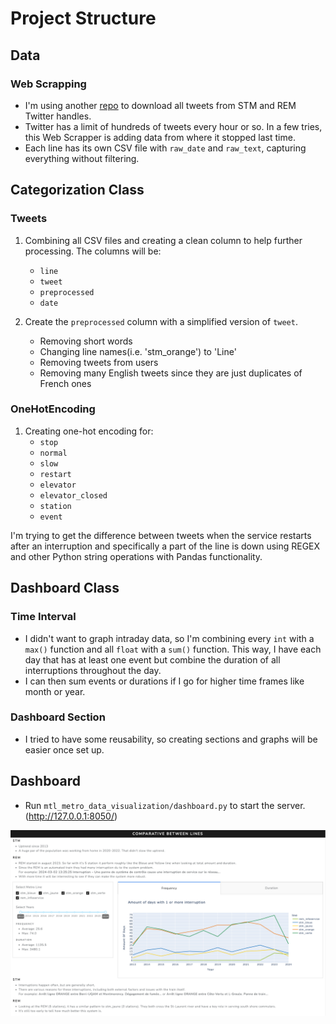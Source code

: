 # Project Structure
## Data
### Web Scrapping
- I'm using another [repo](https://github.com/oliLamRou/WebScrapper) to download all tweets from STM and REM Twitter handles.  
- Twitter has a limit of hundreds of tweets every hour or so. In a few tries, this Web Scrapper is adding data from where it stopped last time.
- Each line has its own CSV file with `raw_date` and `raw_text`, capturing everything without filtering.  

## Categorization Class
### Tweets
1. Combining all CSV files and creating a clean column to help further processing. The columns will be:  
	* `line`
	* `tweet`
	* `preprocessed`
	* `date`

2. Create the `preprocessed` column with a simplified version of `tweet`.
	* Removing short words
	* Changing line names(i.e. 'stm_orange') to 'Line'
	* Removing tweets from users
	* Removing many English tweets since they are just duplicates of French ones

### OneHotEncoding
1. Creating one-hot encoding for:
	* `stop`
	* `normal`
	* `slow`
	* `restart`
	* `elevator`
	* `elevator_closed`
	* `station`
	* `event`

I'm trying to get the difference between tweets when the service restarts after an interruption and specifically a part of the line is down using REGEX and other Python string operations with Pandas functionality.

## Dashboard Class
### Time Interval
* I didn't want to graph intraday data, so I'm combining every `int` with a `max()` function and all `float` with a `sum()` function. This way, I have each day that has at least 
one event but combine the duration of all interruptions throughout the day.
* I can then sum events or durations if I go for higher time frames like month or year.

### Dashboard Section
* I tried to have some reusability, so creating sections and graphs will be easier once set up.

## Dashboard
* Run `mtl_metro_data_visualization/dashboard.py` to start the server. (http://127.0.0.1:8050/)

![Dashboard Exemple](/data/screenshot/dash_screenshot.png)